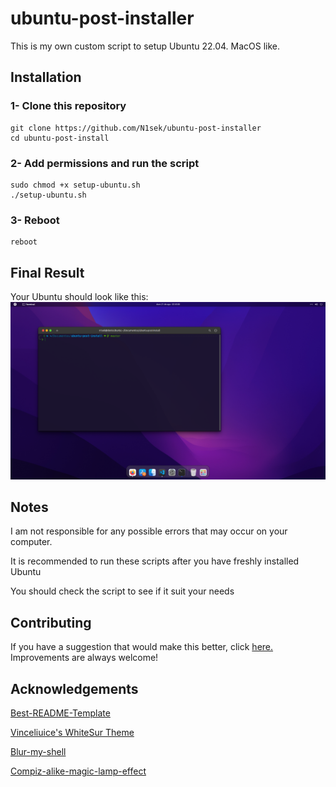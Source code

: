 # ubuntu-post-installer

This is my own custom script to setup Ubuntu 22.04. MacOS like.

## Installation
### 1- Clone this repository
```
git clone https://github.com/N1sek/ubuntu-post-installer
cd ubuntu-post-install
```

### 2- Add permissions and run the script 
```
sudo chmod +x setup-ubuntu.sh
./setup-ubuntu.sh
```

### 3- Reboot
```
reboot
```
## Final Result
Your Ubuntu should look like this:
![Desktop.jpg](images/1.png)

## Notes
I am not responsible for any possible errors that may occur on your computer.

It is recommended to run these scripts after you have freshly installed Ubuntu

You should check the script to see if it suit your needs



## Contributing
If you have a suggestion that would make this better, click [here.](https://github.com/N1sek/ubuntu-post-install/issues) Improvements are always welcome!

## Acknowledgements

[Best-README-Template](https://github.com/othneildrew/Best-README-Template/blob/master/README.md)

[Vinceliuice's WhiteSur Theme](https://github.com/vinceliuice/WhiteSur-gtk-theme)

[Blur-my-shell](https://github.com/aunetx/gnome-shell-extension-blur-my-shell)

[Compiz-alike-magic-lamp-effect](https://github.com/hermes83/compiz-alike-magic-lamp-effect)
